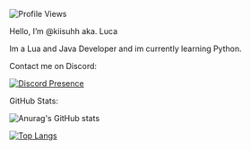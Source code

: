 ![Profile Views](https://komarev.com/ghpvc/?username=kiisuhh-4444&color=blueviolet)

Hello, I’m @kiisuhh aka. Luca


Im a Lua and Java Developer and im currently learning Python.

Contact me on Discord:

[![Discord Presence](https://lanyard.cnrad.dev/api/355004590602846208
                            )](https://discord.com/users/355004590602846208)


GitHub Stats:

![Anurag's GitHub stats](https://github-readme-stats.vercel.app/api?username=kiisuhh&show_icons=true&theme=radical)

[![Top Langs](https://github-readme-stats.vercel.app/api/top-langs/?username=kiisuhh&layout=compact)](https://github.com/anuraghazra/github-readme-stats)
